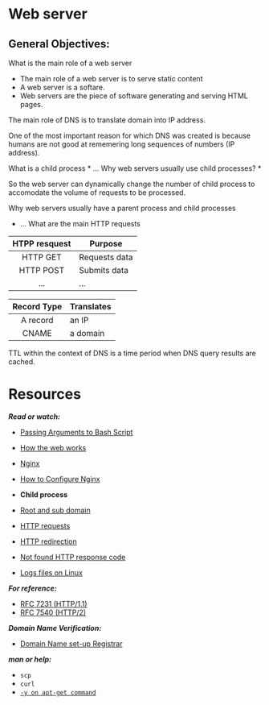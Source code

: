 Web server
===

General Objectives:
---

What is the main role of a web server
<p>

  * The main role of a web server is to serve static content
  * A web server is a softare.
  * Web servers are the piece of software generating and serving HTML pages.

</p>

<p>
The main role of DNS is to translate domain into IP address.

One of the most important reason for which DNS was created is because humans are not good at rememering long sequences of numbers (IP address).
</p>
What is a child process
  * ...
Why web servers usually use child processes?
  * <p>So the web server can dynamically change the number of child process to accomodate the volume of requests to be processed.</p>

Why web servers usually have a parent process and child processes
  * ...
What are the main HTTP requests

|HTPP resquest | Purpose |
|:------------:|---------|
|HTTP GET | Requests data |
|HTTP POST | Submits data |
|... | ... |

|Record Type|Translates|
|:---------:|----------|
|A record | an IP |
|CNAME | a domain |

<p>
TTL within the context of DNS is a time period when DNS query results are cached.
</p>



Resources
==========
***Read or watch:***
* [Passing Arguments to Bash Script](https://linuxhandbook.com/bash-arguments/)
* [How the web works](https://developer.mozilla.org/en-US/docs/Learn/Getting_started_with_the_web/How_the_Web_works)
* [Nginx](https://en.wikipedia.org/wiki/Nginx)
* [How to Configure Nginx](https://www.digitalocean.com/community/tutorials/how-to-set-up-nginx-server-blocks-virtual-hosts-on-ubuntu-16-04)
* **Child process**

* [Root and sub domain](https://landingi.com/help/domains-vs-subdomains/)
* [HTTP requests](https://www.tutorialspoint.com/http/http_methods.htm)
* [HTTP redirection](https://moz.com/learn/seo/redirection)
* [Not found HTTP response code](https://en.wikipedia.org/wiki/HTTP_404)
* [Logs files on Linux](https://www.cyberciti.biz/faq/ubuntu-linux-gnome-system-log-viewer/)

***For reference:***
* [RFC 7231 (HTTP/1.1)](https://datatracker.ietf.org/doc/html/rfc7231)
* [RFC 7540 (HTTP/2)](https://datatracker.ietf.org/doc/html/rfc7540)

***Domain Name Verification:***
- [Domain Name set-up Registrar](https://whois.whoisxmlapi.com/)

***man or help:***
* `scp`
* `curl`
* [`-y on apt-get command`](https://askubuntu.com/questions/672892/what-does-y-mean-in-apt-get-y-install-command)
